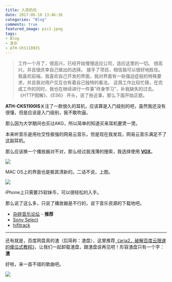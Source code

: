 ```yaml
---
title: 入耳机坑
date: 2017-06-10 13:46:36
categories: "Blog"
comments: true
featured_image: pic1.jpeg
tags:
- Blog
- 音乐
- ATH-CKS1100IS
---
```


<!-- no node -->

<!-- more -->

>工作一个月了，很高兴，已经开始慢慢适应公司，适应这里的一切。
>很高兴，并且很庆幸自己做出的选择。
>接手了项目，相信我可以很好地胜任。
>我喜欢前端，我喜欢自己开发的界面，我对界面有一些强迫症般的特殊要求，并且我对用户交互也有着自己独特的看法。
>这周工作比较忙碌，在完成工作的同时，我也在继续进行一件事“终身学习”，补我缺失的过去。
>《HTTP图解》、《ES6》
>开头，说了些近事，那么下面开始正题。

**ATH-CKS1100IS**关注了一款很久的耳机，应该算是入门级别的吧，虽然我还没有很懂，但是应该是入门级别，我不敢吹逼。

那么因为大学期间也买过AKG，所以简单的知道买来耳机要煲一煲。

本来听音乐是用社交性极强的网易云音乐，但是现在我发现，网易云音乐满足不了这副耳机。

那么应该换一个播放器对不对，那么经过我浅薄的搜索，我选择使用 **[VOX](https://www.voxmedia.com/pages/about-vox-media)**。

![](pic2.jpeg)

MAC OS上的界面也是极其清新的。二话不说，上图。

![](pic3.jpeg)

iPhone上只需要25软妹币，可以很轻松的入手。

那么说了这么多，只说了播放器是不行的，说下音乐资源的下载地吧。

* [杂碎音乐论坛](http://www.zasv.net/) - **推荐**
* [Sony Select](http://www.sonystyle.com.cn/app/download/sonyselect/index.htm)
* [hifitrack](http://www.hifitrack.com/zh-hant)

---

还有就是，百度网盘真的渣（后简称：渣盘），这里推荐[《aria2，破解百度云限速的傻瓜式教程》](http://bbs.feng.com/forum.php?mod=viewthread&tid=10895696&extra=page1filterauthororderbydatelineorderbydateline)，让我们一起卸载渣盘，跟渣盘说再见吧！形容渣盘只有一个字：**渣**

好啦，来一首不错的歌曲吧。

[![](Folder.jpg)](https://music.163.com/#/song?id=481537710)